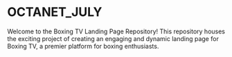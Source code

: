 # OCTANET_JULY
Welcome to the Boxing TV Landing Page Repository! This repository houses the exciting project of creating an engaging and dynamic landing page for Boxing TV, a premier platform for boxing enthusiasts.
